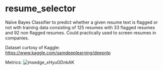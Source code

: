 # resume_selector
Naïve Bayes Classifier to predict whether a given resume text is flagged or not with training data consisting of 125 resumes with 33 flagged resumes and 92 non flagged resumes. Could practically used to screen resumes in companies.

Dataset curtosy of Kaggle: https://www.kaggle.com/samdeeplearning/deepnlp

Metrics:
![msedge_xHyuGDnkAK](https://user-images.githubusercontent.com/100326225/208979694-619864b3-5497-410c-b578-eabb5a0be6a1.png)
